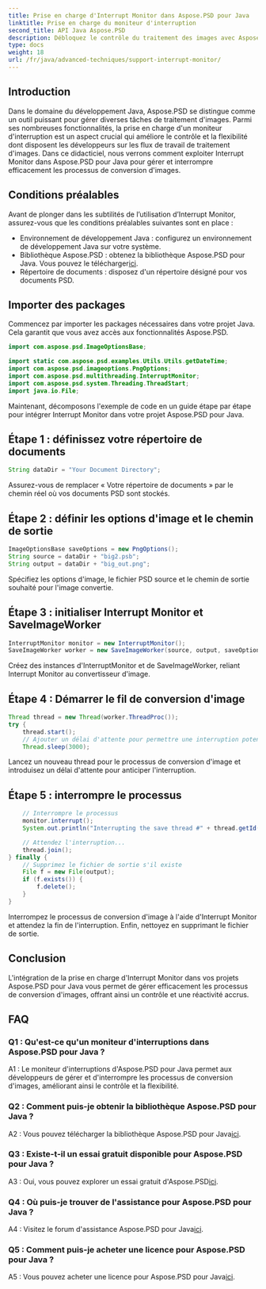 ```yaml
---
title: Prise en charge d'Interrupt Monitor dans Aspose.PSD pour Java
linktitle: Prise en charge du moniteur d'interruption
second_title: API Java Aspose.PSD
description: Débloquez le contrôle du traitement des images avec Aspose.PSD pour Java. Apprenez à interrompre les processus pour des flux de travail flexibles.
type: docs
weight: 18
url: /fr/java/advanced-techniques/support-interrupt-monitor/
---
```

## Introduction

Dans le domaine du développement Java, Aspose.PSD se distingue comme un outil puissant pour gérer diverses tâches de traitement d'images. Parmi ses nombreuses fonctionnalités, la prise en charge d'un moniteur d'interruption est un aspect crucial qui améliore le contrôle et la flexibilité dont disposent les développeurs sur les flux de travail de traitement d'images. Dans ce didacticiel, nous verrons comment exploiter Interrupt Monitor dans Aspose.PSD pour Java pour gérer et interrompre efficacement les processus de conversion d'images.

## Conditions préalables

Avant de plonger dans les subtilités de l’utilisation d’Interrupt Monitor, assurez-vous que les conditions préalables suivantes sont en place :

- Environnement de développement Java : configurez un environnement de développement Java sur votre système.
-  Bibliothèque Aspose.PSD : obtenez la bibliothèque Aspose.PSD pour Java. Vous pouvez le télécharger[ici](https://releases.aspose.com/psd/java/).
- Répertoire de documents : disposez d'un répertoire désigné pour vos documents PSD.

## Importer des packages

Commencez par importer les packages nécessaires dans votre projet Java. Cela garantit que vous avez accès aux fonctionnalités Aspose.PSD.

```java
import com.aspose.psd.ImageOptionsBase;

import static com.aspose.psd.examples.Utils.Utils.getDateTime;
import com.aspose.psd.imageoptions.PngOptions;
import com.aspose.psd.multithreading.InterruptMonitor;
import com.aspose.psd.system.Threading.ThreadStart;
import java.io.File;
```

Maintenant, décomposons l'exemple de code en un guide étape par étape pour intégrer Interrupt Monitor dans votre projet Aspose.PSD pour Java.

## Étape 1 : définissez votre répertoire de documents

```java
String dataDir = "Your Document Directory";
```

Assurez-vous de remplacer « Votre répertoire de documents » par le chemin réel où vos documents PSD sont stockés.

## Étape 2 : définir les options d'image et le chemin de sortie

```java
ImageOptionsBase saveOptions = new PngOptions();
String source = dataDir + "big2.psb";
String output = dataDir + "big_out.png";
```

Spécifiez les options d'image, le fichier PSD source et le chemin de sortie souhaité pour l'image convertie.

## Étape 3 : initialiser Interrupt Monitor et SaveImageWorker

```java
InterruptMonitor monitor = new InterruptMonitor();
SaveImageWorker worker = new SaveImageWorker(source, output, saveOptions, monitor);
```

Créez des instances d'InterruptMonitor et de SaveImageWorker, reliant Interrupt Monitor au convertisseur d'image.

## Étape 4 : Démarrer le fil de conversion d'image

```java
Thread thread = new Thread(worker.ThreadProc());
try {
    thread.start();
    // Ajouter un délai d'attente pour permettre une interruption potentielle
    Thread.sleep(3000);
```

Lancez un nouveau thread pour le processus de conversion d'image et introduisez un délai d'attente pour anticiper l'interruption.

## Étape 5 : interrompre le processus

```java
    // Interrompre le processus
    monitor.interrupt();
    System.out.println("Interrupting the save thread #" + thread.getId() + " at " + getDateTime().toString());

    // Attendez l'interruption...
    thread.join();
} finally {
    // Supprimez le fichier de sortie s'il existe
    File f = new File(output);
    if (f.exists()) {
        f.delete();
    }
}
```

Interrompez le processus de conversion d'image à l'aide d'Interrupt Monitor et attendez la fin de l'interruption. Enfin, nettoyez en supprimant le fichier de sortie.

## Conclusion

L'intégration de la prise en charge d'Interrupt Monitor dans vos projets Aspose.PSD pour Java vous permet de gérer efficacement les processus de conversion d'images, offrant ainsi un contrôle et une réactivité accrus.

## FAQ

### Q1 : Qu'est-ce qu'un moniteur d'interruptions dans Aspose.PSD pour Java ?

A1 : Le moniteur d'interruptions d'Aspose.PSD pour Java permet aux développeurs de gérer et d'interrompre les processus de conversion d'images, améliorant ainsi le contrôle et la flexibilité.

### Q2 : Comment puis-je obtenir la bibliothèque Aspose.PSD pour Java ?

A2 : Vous pouvez télécharger la bibliothèque Aspose.PSD pour Java[ici](https://releases.aspose.com/psd/java/).

### Q3 : Existe-t-il un essai gratuit disponible pour Aspose.PSD pour Java ?

 A3 : Oui, vous pouvez explorer un essai gratuit d'Aspose.PSD[ici](https://releases.aspose.com/).

### Q4 : Où puis-je trouver de l'assistance pour Aspose.PSD pour Java ?

 A4 : Visitez le forum d'assistance Aspose.PSD pour Java[ici](https://forum.aspose.com/c/psd/34).

### Q5 : Comment puis-je acheter une licence pour Aspose.PSD pour Java ?

 A5 : Vous pouvez acheter une licence pour Aspose.PSD pour Java[ici](https://purchase.aspose.com/buy).